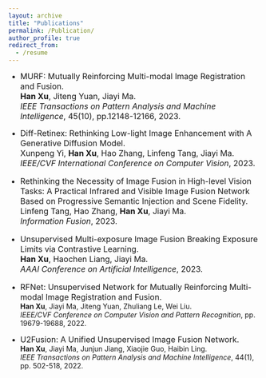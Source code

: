 ```yaml
---
layout: archive
title: "Publications"
permalink: /Publication/
author_profile: true
redirect_from:
  - /resume
---
```


* <font size=3>MURF: Mutually Reinforcing Multi-modal Image Registration and Fusion.<br>
<b>Han Xu</b>, Jiteng Yuan, Jiayi Ma.<br>
<i>IEEE Transactions on Pattern Analysis and Machine Intelligence</i>, 45(10), pp.12148-12166, 2023.</font>

* <font size=3>Diff-Retinex: Rethinking Low-light Image Enhancement with A Generative Diffusion Model.<br>
Xunpeng Yi, <b>Han Xu</b>, Hao Zhang, Linfeng Tang, Jiayi Ma.<br>
<i>IEEE/CVF International Conference on Computer Vision</i>, 2023.

* <font size=3>Rethinking the Necessity of Image Fusion in High-level Vision Tasks: A Practical Infrared and Visible Image Fusion Network Based on Progressive Semantic Injection and Scene Fidelity.</font><br>
Linfeng Tang, Hao Zhang, <b>Han Xu</b>, Jiayi Ma.<br>
<i>Information Fusion</i>, 2023.

* <font size=3>Unsupervised Multi-exposure Image Fusion Breaking Exposure Limits via Contrastive Learning.</font><br>
 <b>Han Xu</b>, Haochen Liang, Jiayi Ma. <br>
<i>AAAI Conference on Artificial Intelligence</i>, 2023.

* RFNet: Unsupervised Network for Mutually Reinforcing Multi-modal Image Registration and Fusion.</font><br>
<b>Han Xu</b>, Jiayi Ma, Jiteng Yuan, Zhuliang Le, Wei Liu.<br>
<i>IEEE/CVF Conference on Computer Vision and Pattern Recognition</i>, pp. 19679-19688, 2022.

* <font size=3>U2Fusion: A Unified Unsupervised Image Fusion Network.</font><br>
<b>Han Xu</b>, Jiayi Ma, Junjun Jiang, Xiaojie Guo, Haibin Ling.<br>
<i>IEEE Transactions on Pattern Analysis and Machine Intelligence</i>, 44(1), pp. 502-518, 2022.
